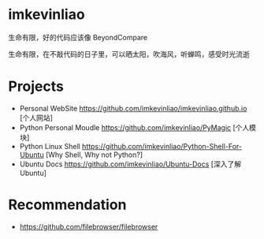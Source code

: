 # imkevinliao
生命有限，好的代码应该像 BeyondCompare

生命有限，在不敲代码的日子里，可以晒太阳，吹海风，听蝉鸣，感受时光流逝

# Projects
- Personal WebSite <https://github.com/imkevinliao/imkevinliao.github.io> [个人网站]
- Python Personal Moudle <https://github.com/imkevinliao/PyMagic> [个人模块]
- Python Linux Shell <https://github.com/imkevinliao/Python-Shell-For-Ubuntu> [Why Shell, Why not Python?]
- Ubuntu Docs <https://github.com/imkevinliao/Ubuntu-Docs> [深入了解 Ubuntu]

# Recommendation
- <https://github.com/filebrowser/filebrowser>


